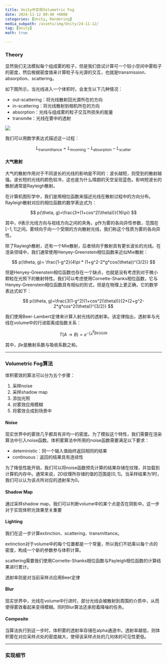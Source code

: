 ```yaml
---
title: Unity中实现Volumetric Fog
date: 2024-11-12 09:40 +0800
categories: [Unity, Rendering]
media_subpath: /assets/img/Unity/24-11-12/
tag: [Unity]
math: true

---
```


### Theory

显然我们无法模拟每个组成雾的粒子，但是我们尝试计算可一个较小空间中雾粒子的密度，然后根据密度值来计算粒子与光源的交互，也就是transmission、absorption、scattering。

如下图所示，当光线进入一个体积时，会发生以下几种情况：

- out-scattering：将光线散射回光源所在的方向
- in-scattering：将光线散射到相机所在的方向
- absorption：光线与组成雾的粒子交互所损失的能量
- transmite：光线在雾中的透射

![](20241231002611.png)

我们可以用数学表达式描述这一过程：


$$
L_{\text{transmittance}} = L_{\text{incoming}}-L_{\text{absorptoin}}-L_{\text{scatter}}
$$

####  大气散射

大气的散射作用对于不同波长的光线的影响是不同的：波长越短，则受到的散射越强。波长短的光线的颜色较冷，这也是为什么晴朗的天空呈现蓝色。影响短波长的散射通常是Rayleigh散射。

在计算机图形学中，我们是用相位函数来描述光线在散射过程中的方向分布。Rayleigh散射对应的相位函数的数学表达式为：


$$
p(\theta, g)=\frac{3*(1+cos^2(\theta))}{16\pi}
$$




其中，$\theta$表示光线方向与视线方向之间的夹角，$g$作为雾的各向异性参数，范围在$[-1, 1]$之间。雾倾向于向一个受限的方向散射光线，我们称这个性质为雾的各向异性。

除了Rayleigh散射，还有一个Mie散射，后者倾向于散射具有更长波长的光线。在渲染领域中，我们通常使用Henyey-Greenstein相位函数来近似Mie散射：


$$
p(\theta, g)= \frac{1-g^2}{4\pi * (1+g^2-2*g*cos(\theta))^{3/2}}
$$



但是Henyey-Greenstein相位函数也存在一个缺点，也就是没有考虑到对于微小颗粒在光照下的散射特性。我们可以考虑使用Cornette-Shanks相位函数，它与Henyey-Greenstein相位函数具有相似的形式，但是在物理上更正确，它的数学表达式如下：


$$
p(\theta, g)=\frac{3(1-g^2)(1+cos^2(\theta))}{2*(2+g^2-2*g*cos^2(\theta))^{3/2}}
$$



我们使用Beer-Lambert定律来计算入射光线的透射率。该定律指出，透射率与光线在volume中的行进距离成指数关系：

$$
T(A\rightarrow B)=e^{-\int_A^B\beta e(x)dx}
$$



其中，$\beta e$是散射系数与吸收系数之和。

---

### Volumetric Fog算法

体积雾效的算法可以分为五个步骤：

1. 采样noise
2. 采样shadow map
3. 添加光照
4. 对雾效应用模糊
5. 将雾效合成到场景中

#### Noise

现实世界中的雾效几乎都具有非均一的密度。为了模拟这个特性，我们需要在渲染算法中引入noise函数。体积雾算法中所用的noise函数需要满足以下要求：

- deteministic：同一个输入值始终返回相同的结果
- continuous：返回的结果具有连续性

为了降低性能开销，我们可以将noise函数预先计算的结果存储在纹理，并加载到计算机内存中。通常来说，2D纹理所存储的值的范围是$[0, 1]$。当采样结果为1时，我们可以认为该点所对应的透射率为0。

#### Shadow Map

通过采样shadow map，我们可以判断volume中的某个点是否在阴影中。这一步对于实现体积光效果至关重要

#### Lighting

我们在这一步计算extinction、scattering、transmittance。

extinction对于volume中的每个位置都是一个常量，所以我们不妨乘以每个点的密度，构成一个新的参数参与体积计算。

scattering需要我们使用Cornette-Shanks相位函数与Payleigh相位函数的计算结果进行累计。

透射率则是对当前采样点应用Beer定律

#### Blur

现实世界中，光线在volume中行进时，部分光线会被散射到周围的介质中，从而使得雾效看起来变得模糊。同时Blur算法还承担着降噪的任务。

#### Composite

当算法执行到这一步时，体积雾的透射率存储在alpha通道中。透射率越低，则体积雾在对应采样点处的密度越大，使得该采样点处的几何体的可见性更低。

---

### 实现细节

